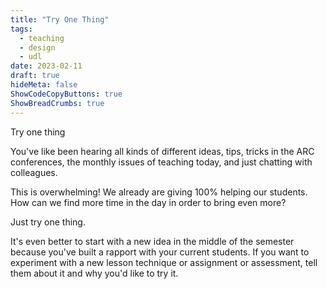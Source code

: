 ```yaml
---
title: "Try One Thing"
tags:
  - teaching
  - design
  - udl
date: 2023-02-11
draft: true
hideMeta: false
ShowCodeCopyButtons: true
ShowBreadCrumbs: true
---
```


Try one thing

You've like been hearing all kinds of different ideas, tips, tricks in the ARC conferences, the monthly issues of teaching today, and just chatting with colleagues. 

This is overwhelming! We already are giving 100% helping our students. How can we find more time in the day in order to bring even more? 

Just try one thing. 

It's even better to start with a new idea in the middle of the semester because you've built a rapport with your current students. If you want to experiment with a new lesson technique or assignment or assessment, tell them about it and why you'd like to try it. 